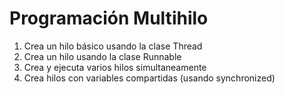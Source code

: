 # Programación Multihilo #
1. Crea un hilo básico usando la clase Thread
2. Crea un hilo usando la clase Runnable
3. Crea y ejecuta varios hilos simultaneamente
4. Crea hilos con variables compartidas (usando synchronized)
 